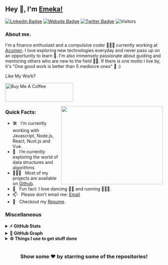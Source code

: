 ## Hey 👋, I'm [Emeka!](https://github.com/Chukwuemeka-Mba/)

[![Linkedin Badge](https://img.shields.io/badge/LinkedIn-0077B5?style=for-the-badge&logo=linkedin&logoColor=white)](https://linkedin.com/in/emekamba)
[![Website Badge](https://img.shields.io/badge/website-000000?style=for-the-badge&logo=About.me&logoColor=white)](https://emekr-tech.vercel.app)
[![Twitter Badge](https://img.shields.io/badge/Twitter-1DA1F2?style=for-the-badge&logo=twitter&logoColor=white)](https://twitter.com/reallifenero)
![Visitors](https://api.visitorbadge.io/api/visitors?path=https%3A%2F%2Fgithub.com%2FChukwuemeka-Mba&label=Visitors&countColor=%23263759)

### About me. &nbsp; 
 
I'm a finance enthusiast and a compulsive coder 👨🏻‍💻 currently working at [Acumen](https://acumen.digital). 
I love exploring new technologies everyday and never pass up on an opportunity to learn 📱. I'm also immensely passionate about guiding and mentoring others who are new to the field 👨‍🏫. If there is one motto I live by, it's "One good work is better than 5 mediocre ones" 🚢 :)

Like My Work?

<a href="https://www.buymeacoffee.com/reallifenero" target="_blank"><img src="https://cdn.buymeacoffee.com/buttons/v2/default-yellow.png" alt="Buy Me A Coffee" height="60px" width="217px" ></a>

<img align="right" height="250" width="325" alt="" src="https://media.giphy.com/media/UJ5I7921pAOEU/giphy.gif" />

### Quick Facts:

- 🛠 &nbsp; I’m currently working with Javascript, Node.js, React, Nuxt.js and Vue.
- 🚀 &nbsp; I’m currently exploring the world of data structures and algorithms
- 👨🏻‍💻 &nbsp; Most of my projects are available on [Github](https://github.com/Chukwuemeka-Mba).
- 👾 &nbsp; Fun fact: I love dancing 💃🏾 and running 🏃🏾‍♂️.
- 📫 &nbsp; Please don't email me: [Email](mailto:emekamba10@gmail.com.com)
- 📝 &nbsp; Checkout my [Resume](https://docs.google.com/document/d/1O6Pw30G0fZLhPqbr1k6YSO8H1nIqjfnpmDj81nHuI7c/edit?usp=sharing).

<!--
<code><img height="25" src="https://raw.githubusercontent.com/github/explore/80688e429a7d4ef2fca1e82350fe8e3517d3494d/topics/sass/sass.png" alt="sass"></code>
-->

### Miscellaneous

<details>	
  <summary><b>⚡ GitHub Stats</b></summary>

  <br />
  <img height="180em" src="https://github-readme-stats.vercel.app/api?username=Chukwuemeka-Mba&show_icons=true&hide_border=true&&count_private=true&include_all_commits=true" />
  <img height="180em" src="https://github-readme-stats.vercel.app/api/top-langs/?username=Chukwuemeka-Mba&exclude_repo=KNN-Image-Classification&show_icons=true&hide_border=true&layout=compact&langs_count=8"/>
</details>

<details>
	<summary><b>🧲 GitHub Graph</b></summary>
	<img src="https://activity-graph.herokuapp.com/graph?username=Chukwuemeka-Mba&theme=minimal" />
</details>

 
<details>	
  <br />
  <summary><b>⚙️ Things I use to get stuff done</b></summary>
  	<ul>
  	    <li><b>OS:</b> macOS Monterey</li>
	    <li><b>Laptop: </b>M1 Macbook Pro</li>
      <li><b>Browser: </b>Chrome, Firefox</li>
	    <li><b>Terminal: </b> Fish, fisher as the plugin manager</li>
	    <li><b>Code Editor:</b> Neovim, VS Code</li>
	    <li><b>To Stay Updated:</b> Daily.dev, Twitter, Hashnode</li>
	    <br />
	</ul>	
</details>

#

<div align="center">

### Show some ❤️ by starring some of the repositories!

</div>
